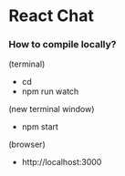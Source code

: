 # React Chat #

### How to compile locally? ###

(terminal)

* cd <project directory>
* npm run watch

(new terminal window)

* npm start

(browser)
* http://localhost:3000